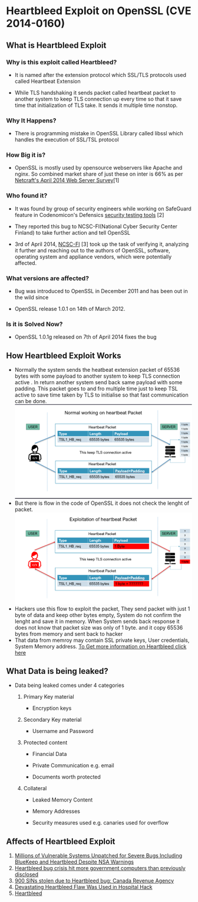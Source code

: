 # Heartbleed Exploit on OpenSSL  (CVE 2014-0160)

## What is Heartbleed Exploit
### Why is this exploit called Heartbleed?

* It is named after the extension protocol which SSL/TLS protocols used called Heartbeat Extension

* While TLS handshaking it sends packet called heartbeat packet to another system to keep TLS connection up every time so that it save time that initialization of TLS take. It sends it multiple time nonstop.

### Why It Happens?

* There is programming mistake in OpenSSL Library called libssl which handles the execution of SSL/TSL protocol

### How Big it is?

* OpenSSL is mostly used by opensource webservers like Apache and nginx. So combined market share of just these on inter is 66% as per [Netcraft's April 2014 Web Server Survey](https://news.netcraft.com/archives/2014/04/02/april-2014-web-server-survey.html)[1]

### Who found it?

* It was found by group of security engineers while working on SafeGuard feature in Codenomicon's Defensics [security testing tools](https://www.synopsys.com/software-integrity/security-testing.html) [2]

* They reported this bug to NCSC-FI(National Cyber Security Center Finland) to take further action and tell OpenSSL

* 3rd of April 2014, [NCSC-FI](https://www.kyberturvallisuuskeskus.fi/en) [3] took up the task of verifying it, analyzing it further and reaching out to the authors of OpenSSL, software, operating system and appliance vendors, which were potentially affected.

### What versions are affected?

* Bug was introduced to OpenSSL in December 2011 and has been out in the wild since

* OpenSSL release 1.0.1 on 14th of March 2012.

### Is it is Solved Now?

* OpenSSL 1.0.1g released on 7th of April 2014 fixes the bug

## How Heartbleed Exploit  Works

* Normally the system sends the heatbeat extension packet of 65536 bytes with some payload to another system to keep TLS connection active . In return another system send back same payload with some padding. This packet goes to and fro multiple time just to keep TSL active to save time taken by TLS to initialise so that fast communication can be done.
![alt text](https://raw.githubusercontent.com/95keshav/openssl/main/heartbleed.png)
* But there is flow in the code of OpenSSL it does not check the lenght of packet.
![alt text](https://raw.githubusercontent.com/95keshav/openssl/main/heartbleed_hacked.png)
* Hackers use this flow to exploit the packet, They send packet with just 1 byte of data and keep other bytes empty, System do not confirm the lenght and save it in memory. When System sends back response it does not know that packet size was only of 1 byte. and it copy 65536 bytes from memory and sent back to hacker
* That data from memroy may contain SSL private keys, User credentials, System Memory address.
[To Get more information on Heartbleed click here](https://www.youtube.com/watch?v=WgrBrPW_Zn4)

## What Data is being leaked?
* Data being leaked comes under 4 categories

	1. Primary Key material

		* Encryption keys

	2. Secondary Key  material

		* Username and  Password

	3. Protected content

		* Financial Data

		* Private Communication e.g. email

		* Documents worth protected

	4. Collateral

		* Leaked  Memory  Content

		* Memory Addresses

		* Security measures  used  e.g. canaries used for overflow



## Affects of Heartbleed Exploit
1. [Millions of Vulnerable Systems Unpatched for Severe Bugs Including BlueKeep and Heartbleed Despite NSA Warnings](https://www.cpomagazine.com/cyber-security/millions-of-vulnerable-systems-unpatched-for-severe-bugs-including-bluekeep-and-heartbleed-despite-nsa-warnings/)
2. [Heartbleed bug crisis hit more government computers than previously disclosed](https://www.cbc.ca/news/politics/heartbleed-bug-cyberattack-canada-government-departments-1.3355993)
3. [900 SINs stolen due to Heartbleed bug: Canada Revenue Agency](https://globalnews.ca/news/1269168/900-sin-numbers-stolen-due-to-heartbleed-bug-canada-revenue-agency/)
4. [Devastating Heartbleed Flaw Was Used in Hospital Hack](https://time.com/3148773/report-devastating-heartbleed-flaw-was-used-in-hospital-hack/)
5. [Heartbleed](https://heartbleed.com/)
